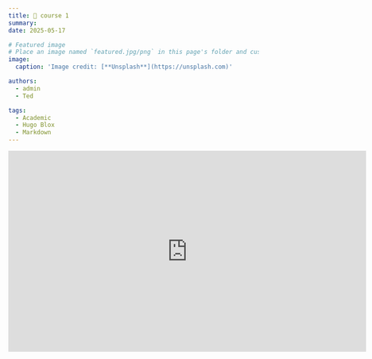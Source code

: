 ```yaml
---
title: 🎉 course 1
summary: 
date: 2025-05-17

# Featured image
# Place an image named `featured.jpg/png` in this page's folder and customize its options here.
image:
  caption: 'Image credit: [**Unsplash**](https://unsplash.com)'

authors:
  - admin
  - Ted

tags:
  - Academic
  - Hugo Blox
  - Markdown
---
```


<iframe width="720" height="405" src="https://rutube.ru/play/embed/0e1612587e5ea0ff7dbdd1dbd7282090/?p=fnbawhLnyEZrL9uIL-PJ8w" frameBorder="0" allow="clipboard-write; autoplay" webkitAllowFullScreen mozallowfullscreen allowFullScreen></iframe>
